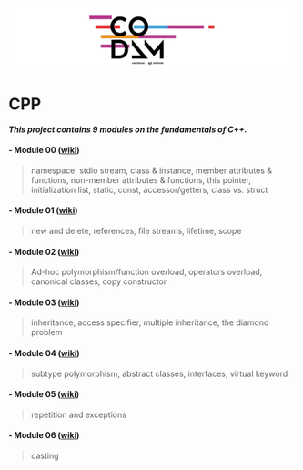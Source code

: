[![Logo](https://github.com/qingqingqingli/readme_images/blob/master/codam_logo_1.png)](https://github.com/qingqingqingli/CPP)

# CPP
***This project contains 9 modules on the fundamentals of C++.***

#### - Module 00 ([wiki](https://github.com/qingqingqingli/CPP/wiki/Module00)) 

> namespace, stdio stream, class & instance, member attributes & functions, non-member attributes & functions, this pointer, initialization list, static, const, accessor/getters, class vs. struct

#### - Module 01 ([wiki](https://github.com/qingqingqingli/CPP/wiki/Module01))

> new and delete, references, file streams, lifetime, scope

#### - Module 02 ([wiki](https://github.com/qingqingqingli/CPP/wiki/Module02))

> Ad-hoc polymorphism/function overload, operators overload, canonical classes, copy constructor

#### - Module 03 ([wiki](https://github.com/qingqingqingli/CPP/wiki/Module03))

> inheritance, access specifier, multiple inheritance, the diamond problem

#### - Module 04 ([wiki](https://github.com/qingqingqingli/CPP/wiki/Module04))

> subtype polymorphism, abstract classes, interfaces, virtual keyword

#### - Module 05 ([wiki](https://github.com/qingqingqingli/CPP/wiki/Module05))

> repetition and exceptions

#### - Module 06 ([wiki](https://github.com/qingqingqingli/CPP/wiki/Module06))

> casting
